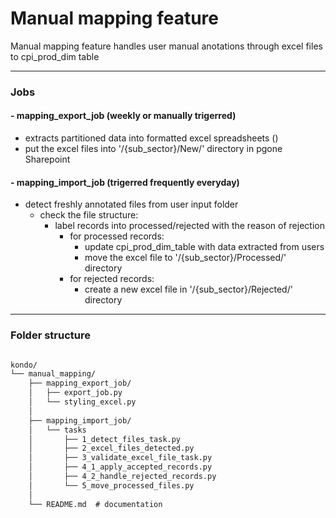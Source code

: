 # Manual mapping feature

Manual mapping feature handles user manual anotations through excel files to cpi_prod_dim table

---
### Jobs
#### - mapping_export_job (weekly or manually trigerred)
  - extracts partitioned data into formatted excel spreadsheets ()
  - put the excel files into '/{sub_sector}/New/' directory in pgone Sharepoint
 
#### - mapping_import_job (trigerred frequently everyday)
  - detect freshly annotated files from user input folder
    - check the file structure:
      - label records into processed/rejected with the reason of rejection
        - for processed records:
          - update cpi_prod_dim_table with data extracted from users
          - move the excel file to '/{sub_sector}/Processed/' directory
        - for rejected records:
          - create a new excel file in '/{sub_sector}/Rejected/' directory
    

---
### Folder structure
```txt

kondo/
└── manual_mapping/
    ├── mapping_export_job/
    │   ├── export_job.py
    │   └── styling_excel.py 
    │
    ├── mapping_import_job/
    │   └── tasks
    │       ├── 1_detect_files_task.py
    │       ├── 2_excel_files_detected.py
    │       ├── 3_validate_excel_file_task.py
    │       ├── 4_1_apply_accepted_records.py
    │       ├── 4_2_handle_rejected_records.py
    │       └── 5_move_processed_files.py
    │
    └── README.md  # documentation
```
